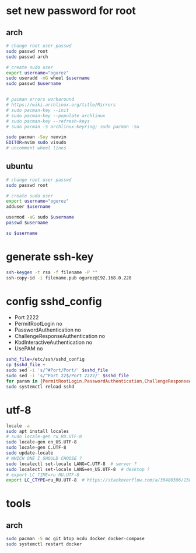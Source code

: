 # set new password for root
## arch
```bash
# change root user passwd
sudo passwd root
sudo passwd arch

# create sudo user
export username="ogurez"
sudo useradd -mG wheel $username
sudo passwd $username


# pacman errors workaround
# https://wiki.archlinux.org/title/Mirrors
# sudo pacman-key --init
# sudo pacman-key --populate archlinux
# sudo pacman-key --refresh-keys
# sudo pacman -S archlinux-keyring; sudo pacman -Su

sudo pacman -Suy neovim
EDITOR=nvim sudo visudo
# uncomment wheel lines
```

## ubuntu
```bash
# change root user passwd
sudo passwd root

# create sudo user
export username="ogurez"
adduser $username

usermod -aG sudo $username
passwd $username

su $username
```

# generate ssh-key
```bash
ssh-keygen -t rsa -f filename -P ""
ssh-copy-id -i filename.pub ogurez@192.168.0.228
```
# config sshd_config
- Port 2222
- PermitRootLogin no
- PasswordAuthentication no
- ChallengeResponseAuthentication no
- KbdInteractiveAuthentication no
- UsePAM no
``` bash
sshd_file=/etc/ssh/sshd_config
cp $sshd_file ~
sudo sed -i 's/^#Port/Port/' $sshd_file
sudo sed -i 's/^Port 22$/Port 2222/' $sshd_file
for param in {PermitRootLogin,PasswordAuthentication,ChallengeResponseAuthentication,UsePAM,KbdInteractiveAuthentication}; do sudo sed -i "s/^#$param/$param/" $sshd_file && sudo sed -i "s/^$param yes$/$param no/" $sshd_file; done
sudo systemctl reload sshd
```

# utf-8
```bash
locale -a
sudo apt install locales
# sudo locale-gen ru_RU.UTF-8
sudo locale-gen en_US.UTF-8
sudo locale-gen C.UTF-8
sudo update-locale
# WHICH ONE I SHOULD CHOOSE ?
sudo localectl set-locale LANG=C.UTF-8  # server ?
sudo localectl set-locale LANG=en_US.UTF-8  # desktop ?
# export LC_TIME=ru_RU.UTF-8
export LC_CTYPE=ru_RU.UTF-8  # https://stackoverflow.com/a/30480596/15844518
```
# tools
## arch
```bash
sudo pacman -S mc git btop ncdu docker docker-compose
sudo systemctl restart docker
```
